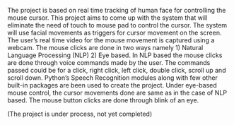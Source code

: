 The project is based on real time tracking of human face for controlling the mouse cursor. This project aims to come up with the system that will eliminate the need of touch to mouse pad to control the cursor. The system will use facial movements as triggers for cursor movement on the screen. The user’s real time video for the mouse movement is captured using a webcam. The mouse clicks are done in two ways namely 1) Natural Language Processing (NLP) 2) Eye based. 
In NLP based the mouse clicks are done through voice commands made by the user. The commands passed could be for a click, right click, left click, double click, scroll up and scroll down. Python’s Speech Recognition modules along with few other built-in packages are been used to create the project. Under eye-based mouse control, the cursor movements done are same as in the case of NLP based. The mouse button clicks are done through blink of an eye. 

(The project is under process, not yet completed)
